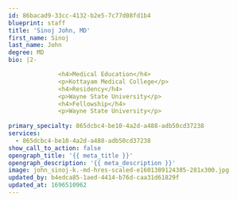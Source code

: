 ```yaml
---
id: 86bacad9-33cc-4132-b2e5-7c77d08fd1b4
blueprint: staff
title: 'Sinoj John, MD'
first_name: Sinoj
last_name: John
degree: MD
bio: |2-

              <h4>Medical Education</h4>
              <p>Kottayam Medical College</p>
              <h4>Residency</h4>
              <p>Wayne State University</p>
              <h4>Fellowship</h4>
              <p>Wayne State University</p>
          
primary_specialty: 865dcbc4-be10-4a2d-a488-adb50cd37238
services:
  - 865dcbc4-be10-4a2d-a488-adb50cd37238
show_call_to_action: false
opengraph_title: '{{ meta_title }}'
opengraph_description: '{{ meta_description }}'
image: john_sinoj-k.-md-hres-scaled-e1601389124385-281x300.jpg
updated_by: b4edca85-1aed-4414-b76d-caa31d61829f
updated_at: 1696510962
---
```

